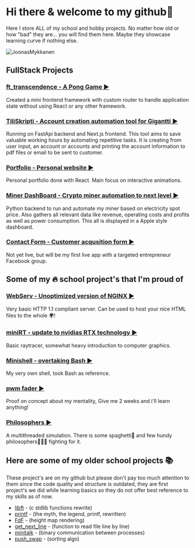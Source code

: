 # Hi there & welcome to my github👋
Here I store ALL of my school and hobby projects. No matter how old or how "bad" they are... you will find them here. Maybe they showcase learning curve if nothing else.

![JoonasMykkanen](https://github-readme-stats.vercel.app/api/top-langs/?username=JoonasMykkanen&layout=compact)


## FullStack Projects

### [ft_transcendence - A Pong Game ▶️](https://github.com/JoonasMykkanen/ft_transcendence)
Created a mini frontend framework with custom router to handle application state without using React or any other framework.

### [TiliSkripti - Account creation automation tool for Gigantti ▶️](https://github.com/JoonasMykkanen/gigantti_tiliskripti)
Running on FastApi backend and Next.js frontend. This tool aims to save valuable working hours by automating repetitive tasks.
It is creating from user input, an account or accounts and printing the account information to pdf files or email to be sent to customer.

### [Portfolio - Personal website ▶️](https://mykkanen.dev)
Personal portfolio done with React. Main focus on interactive animations.

### [Miner DashBoard - Crypto miner automation to next level ▶️](https://github.com/JoonasMykkanen/spotprice)
Python backend to run and automate my miner based on electricity spot price. Also gathers all relevant data
like revenue, operating costs and profits as well as power consumption. This all is displayed in a
Apple style dashboard.

### [Contact Form - Customer acqusition form ▶️](https://github.com/JoonasMykkanen/contact-form-app)
Not yet live, but will be my first live app with a targeted entrepreneur Facebook group.



## Some of my 🔥 school project's that I'm proud of

### [WebServ - Unoptimized version of NGINX ▶️](https://github.com/joonasmykkanen/webserv)
Very basic HTTP 1.1 compliant server. Can be used to host your nice HTML files to the whole 🌍!

### [miniRT - update to nvidias RTX technology ▶️](https://github.com/joonasmykkanen/minirt)
Basic raytracer, somewhat heavy introduction to computer graphics.

### [Minishell - overtaking Bash ▶️](https://github.com/joonasmykkanen/minishell)
My very own shell, took Bash as reference.

### [pwm fader ▶️](https://github.com/joonasmykkanen/pwm_fader)
Proof on concept about my mentality, Give me 2 weeks and i'll learn anything!    

### [Philosophers ▶️](https://github.com/joonasmykkanen/philosophers)
A multithreaded simulation. There is some spaghetti🍝 and few hundy philosophers🧙🏼‍♂️ fighting for it.

## Here are some of my older school projects 📚
These project's are on my github but please don't pay too much attention to them
since the code quality and structure is outdated, they are first project's we did
while learning basics so they do not offer best reference to my skills as of now.
- [libft](https://github.com/joonasmykkanen/libft) - (c stdlib functions rewrite)
- [printf](https://github.com/joonasmykkanen/printf) - (the myth, the legend, printf, rewritten)
- [FdF](https://github.com/joonasmykkanen/fdf) - (height map rendering)
- [get_next_line](https://github.com/joonasmykkanen/get_next_line) - (function to read file line by line)
- [minitalk](https://github.com/joonasmykkanen/minitalk) - (binary communication between processes)
- [push_swap](https://github.com/joonasmykkanen/push_swap) - (sorting algo)

